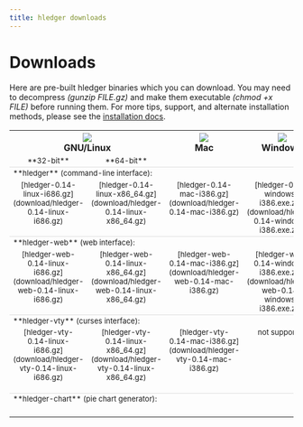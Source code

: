 ```yaml
---
title: hledger downloads
---
```


# Downloads

<style>
tr.heading td {
    border-top:thin solid #ddd;
}
td {
    vertical-align:top;
    font-size:small;
}
code {
    white-space:nowrap; 
}
</style>

Here are pre-built hledger binaries which you can download. You may need
to decompress *(gunzip FILE.gz)* and make them executable *(chmod +x
FILE)* before running them.  For more tips, support, and alternate
installation methods, please see the <a
href="../MANUAL.html#installing">installation docs</a>.
    
<table>
  <tr>
    <th width="34%" colspan=2><img src="../linux.png" /><br />GNU/Linux</th>
    <th width="33%"><a href="download/hledger-0.14-mac-i386.gz"><img src="../mac.png" border=0 /></a><br />Mac</th>
    <th width="33%"><a href="download/hledger-0.14-win-i386.gz"><img src="../windows.png" border=0 /></a><br />Windows</th>
  </tr>
  <tr style="text-align:center; white-space:nowrap;"><td width="25%">**32-bit**</td><td width="25%">**64-bit**</td><td width="25%"></td><td width="25%"></td></tr>

  <tr class="heading"><td colspan=4>**hledger** (command-line interface):</td></tr>
  <tr align="center">
    <td>
      [hledger-0.14-linux-i686.gz](download/hledger-0.14-linux-i686.gz)<br><br>
    </td>
    <td>
      [hledger-0.14-linux-x86_64.gz](download/hledger-0.14-linux-x86_64.gz)<br><br>
    </td>
    <td>
      [hledger-0.14-mac-i386.gz](download/hledger-0.14-mac-i386.gz)<br><br>
    </td>
    <td>
      [hledger-0.14-windows-i386.exe.zip](download/hledger-0.14-windows-i386.exe.zip)
    </td>
  </tr>

  <!-- <tr><td colspan=4>optional add-ons:</td></tr> -->
  <tr class="heading"><td colspan=4>**hledger-web** (web interface):</td></tr>
  <tr align="center">
    <td>
      [hledger-web-0.14-linux-i686.gz](download/hledger-web-0.14-linux-i686.gz)<br><br>
    </td>
    <td>
      [hledger-web-0.14-linux-x86_64.gz](download/hledger-web-0.14-linux-x86_64.gz)<br><br>
    </td>
    <td>
      [hledger-web-0.14-mac-i386.gz](download/hledger-web-0.14-mac-i386.gz)<br><br>
    </td>
    <td>
      [hledger-web-0.14-windows-i386.exe.zip](download/hledger-web-0.14-windows-i386.exe.zip)
    </td>
  </tr>

  <tr class="heading"><td colspan=4>**hledger-vty** (curses interface):</td></tr>
  <tr align="center">
    <td>
      [hledger-vty-0.14-linux-i686.gz](download/hledger-vty-0.14-linux-i686.gz)<br><br>
    </td>
    <td>
      [hledger-vty-0.14-linux-x86_64.gz](download/hledger-vty-0.14-linux-x86_64.gz)<br><br>
    </td>
    <td>
      [hledger-vty-0.14-mac-i386.gz](download/hledger-vty-0.14-mac-i386.gz)<br><br>
    </td>
    <td>
      not supported
    </td>
  </tr>
  <tr class="heading"><td colspan=4>**hledger-chart** (pie chart generator):</td></tr>
  <tr align="center">
    <td>
      <!-- [hledger-chart-0.14-linux-i686.gz](download/hledger-chart-0.14-linux-i686.gz)<br><br> -->
      &nbsp;
    </td>
    <td>
      <!-- [hledger-chart-0.14-linux-x86_64.gz](download/hledger-chart-0.14-linux-x86_64.gz)<br><br> -->
    </td>
    <td>
      <!-- [hledger-chart-0.14-mac-i386.gz](download/hledger-chart-0.14-mac-i386.gz)<br><br> -->
    </td>
    <td>
    </td>
  </tr>

  <!-- <tr> -->
  <!--   <td colspan=2> -->
  <!--     Open a terminal window and go to your browser's download directory, then:   -->
  <!--     `$ gunzip hledger-*86*`   -->
  <!--     `$ mv hledger-*86* hledger`   -->
  <!--     `$ chmod +x hledger`   -->
  <!--     `$ ./hledger`   -->
  <!--   </td> -->
  <!--   <td> -->
  <!--     Double-click the downloaded file to decompress it.   -->
  <!--     Rename the decompressed file to "hledger".   -->
  <!--     Open a terminal window and go to your browser's download directory, then:   -->
  <!--     `$ chmod +x hledger`   -->
  <!--     Run it:   -->
  <!--     `$ ./hledger` -->
  <!--   </td> -->
  <!--   <td> -->
  <!--     Unzip it to (eg) your desktop.   -->
  <!--     Double-click on the unzipped file to run the web interface (the default behaviour on windows).   -->
  <!--     A security dialog may pop up, where you can choose whether other machines -->
  <!--     may access your hledger web interface. -->
  <!--   </td> -->
  <!-- </tr> -->

</table>

